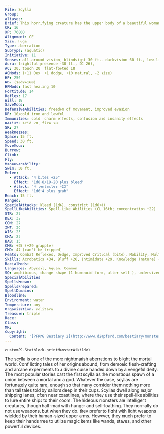 ```yaml
---
File: Scylla
Group: 
aliases: 
Brief: This horrifying creature has the upper body of a beautiful woman, but a lower body of snapping wolf heads and writhing tentacles.
CR: 16
XP: 76800
Alignment: CE
Size: Huge
Type: aberration
SubType: (aquatic)
Initiative: 11
Senses: all-around vision, blindsight 30 ft., darkvision 60 ft., low-light vision, see invisibility; Perception +29
Aura: frightful presence (30 ft., DC 26),
AC: 30, touch 20, flat-footed 18
ACMods: (+11 Dex, +1 dodge, +10 natural, -2 size)
HP: 250
HD: (20d8+160)
HPMods: fast healing 10
Fortitude: 14
Reflex: 17
Will: 18
SaveMods: 
DefensiveAbilities: freedom of movement, improved evasion
DR: 10/cold iron and lawful
Immunities: cold, charm effects, confusion and insanity effects
Resist: acid 20, fire 20
SR: 27
Weaknesses: 
Space: 15 ft.
Speed: 30 ft.
MoveMods: 
Burrow: 
Climb: 
Fly: 
Maneuverability: 
Swim: 50 ft.
Melee: 
  - Attack: "4 bites +25"
    Effect: "1d8+8/19-20 plus bleed"
  - Attack: "4 tentacles +23"
    Effect: "1d6+4 plus grab"
Reach: 15 ft.
Ranged: 
SpecialAttacks: bleed (1d6), constrict (1d6+8)
SpellLikeAbilities: Spell-Like Abilities (CL 16th; concentration +22)  Constant-freedom of movement, nondetection, see invisibility   At Will-acid arrow, control water, fog cloud, greater dispel magic, major image (DC 19)   3/day-black tentacles, charm monster (DC 20), insanity (DC 23), mirage arcana (DC 21), solid fog   1/day-control weather, power word stun, project image (DC 23), summon (level 8, 1 charybdis)
STR: 27
DEX: 32
CON: 27
INT: 20
WIS: 23
CHA: 22
BAB: 15
CMB: +25 (+29 grapple)
CMD: 47 (can't be tripped)
Feats: Combat Reflexes, Dodge, Improved Critical (bite), Mobility, Multiattack, Power Attack, Vital Strike, Weapon Finesse, Weapon Focus (bite), Weapon Focus (tentacles)
Skills: Acrobatics +34, Bluff +26, Intimidate +29, Knowledge (nature) +25, Perception +29, Sense Motive +26, Stealth +26, Swim +39, Use Magic Device +26
RacialMods: 
Languages: Abyssal, Aquan, Common
SQ: amphibious, change shape (1 humanoid form, alter self ), undersized weapons
SpecialAbilities: 
SpellsKnown: 
SpellsPrepared: 
SpellDomains: 
Bloodline: 
Environment: water
Temperature: any
Organization: solitary
Treasure: triple
Race: 
Class: 
MR: 
Copyright:
  Content: '[PFRPG Bestiary 2](http://www.d20pfsrd.com/bestiary/monster-listings/aberrations/scylla)'
---
```

```dataviewjs
customJS.Statblock.printMonsterWiki(dv)
```
The scylla is one of the more nightmarish aberrations to blight the mortal world. Conf licting tales of her origins abound, from demonic flesh-crafting and arcane experiments to a divine curse handed down by a vengeful deity. The most popular stories cast the first scylla as the monstrous spawn of a union between a mortal and a god. Whatever the case, scyllas are fortunately quite rare, enough so that many consider them nothing more than tall tales told by sailors deep in their cups.  Scyllas dwell along major shipping lanes, often near coastlines, where they use their spell-like abilities to lure entire ships to their doom. The hideous monsters are intelligent creatures, though half-mad with hunger and self-loathing. They normally do not use weapons, but when they do, they prefer to fight with light weapons wielded by their human-sized upper arms. However, they much prefer to keep their hands free to utilize magic items like wands, staves, and other powerful devices.
